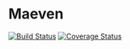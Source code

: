 # Maeven

[![Build Status](https://travis-ci.org/Barry127/maeven.svg?branch=master)](https://travis-ci.org/Barry127/maeven)
[![Coverage Status](https://coveralls.io/repos/github/Barry127/maeven/badge.svg?branch=master)](https://coveralls.io/github/Barry127/maeven?branch=master)
